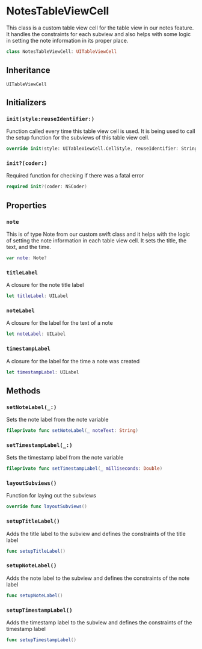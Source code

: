 # NotesTableViewCell

This class is a custom table view cell for the table view in our notes feature. It handles the constraints for each subview and also helps with some logic in setting the note information in its proper place.

``` swift
class NotesTableViewCell: UITableViewCell
```

## Inheritance

`UITableViewCell`

## Initializers

### `init(style:reuseIdentifier:)`

Function called every time this table view cell is used. It is being used to call the setup function for the subviews of this table view cell.

``` swift
override init(style: UITableViewCell.CellStyle, reuseIdentifier: String?)
```

### `init?(coder:)`

Required function for checking if there was a fatal error

``` swift
required init?(coder: NSCoder)
```

## Properties

### `note`

This is of type Note from our custom swift class and it helps with the logic of setting the note information in each table view cell. It sets the title, the text, and the time.

``` swift
var note: Note?
```

### `titleLabel`

A closure for the note title label

``` swift
let titleLabel: UILabel
```

### `noteLabel`

A closure for the label for the text of a note

``` swift
let noteLabel: UILabel
```

### `timestampLabel`

A closure for the label for the time a note was created

``` swift
let timestampLabel: UILabel
```

## Methods

### `setNoteLabel(_:)`

Sets the note label from the note variable

``` swift
fileprivate func setNoteLabel(_ noteText: String)
```

### `setTimestampLabel(_:)`

Sets the timestamp label from the note variable

``` swift
fileprivate func setTimestampLabel(_ milliseconds: Double)
```

### `layoutSubviews()`

Function for laying out the subviews

``` swift
override func layoutSubviews()
```

### `setupTitleLabel()`

Adds the title label to the subview and defines the constraints of the title label

``` swift
func setupTitleLabel()
```

### `setupNoteLabel()`

Adds the note label to the subview and defines the constraints of the note label

``` swift
func setupNoteLabel()
```

### `setupTimestampLabel()`

Adds the timestamp label to the subview and defines the constraints of the timestamp label

``` swift
func setupTimestampLabel()
```
